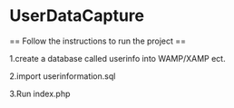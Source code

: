 # UserDataCapture

== Follow the instructions to run the project ==

1.create a database called userinfo into WAMP/XAMP ect.

2.import userinformation.sql 

3.Run index.php
